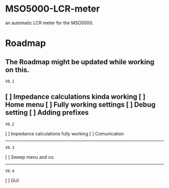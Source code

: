# MSO5000-LCR-meter
an automatic LCR meter for the MSO5000.

# Roadmap
The Roadmap might be updated while working on this.
----------------------------------------------------------------------------
	V0.1

[ ]	Impedance calculations kinda working
[ ]	Home menu
[ ]	Fully working settings
[ ]	Debug setting
[ ]	Adding prefixes
----------------------------------------------------------------------------
	V0.2

[ ]	Impedance calculations fully working
[ ]	Comunication

----------------------------------------------------------------------------
	V0.3
	
[ ]	Sweep menu and co.

----------------------------------------------------------------------------
	V0.4
	
[ ]	GUI